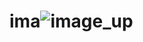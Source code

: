 # ima![image_up](https://user-images.githubusercontent.com/14048428/186561122-0726fa69-d111-4ad0-b667-96ab0ab013b6.JPG)

